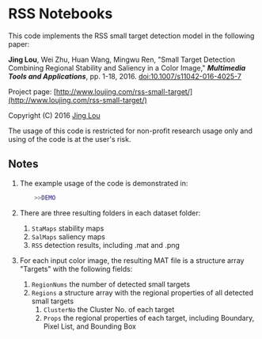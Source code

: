 # RSS Notebooks

This code implements the RSS small target detection model in the following paper:

**Jing Lou**, Wei Zhu, Huan Wang, Mingwu Ren, "Small Target Detection Combining Regional Stability and Saliency in a Color Image," ***Multimedia Tools and Applications***, pp. 1-18, 2016. [doi:10.1007/s11042-016-4025-7](http://link.springer.com/article/10.1007/s11042-016-4025-7)

Project page: [http://www.loujing.com/rss-small-target/](http://www.loujing.com/rss-small-target/)

Copyright (C) 2016 [Jing Lou](http://www.loujing.com)

The usage of this code is restricted for non-profit research usage only and using of the code is at the user's risk.


## Notes

 1. The example usage of the code is demonstrated in:
	```matlab
		>>DEMO
	```

 2. There are three resulting folders in each dataset folder:
	 1. `StaMaps`    stability maps
	 2. `SalMaps`    saliency maps
	 3. `RSS`        detection results, including .mat and .png

 3. For each input color image, the resulting MAT file is a structure array "Targets" with the following fields:
	 1. `RegionNums`	the number of detected small targets
	 2. `Regions`		a structure array with the regional properties of all detected small targets
		 1. `ClusterNo`	the Cluster No. of each target
		 2. `Props`		the regional properties of each target, including Boundary, Pixel List, and Bounding Box